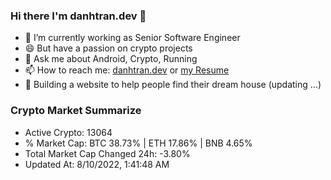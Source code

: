 ### Hi there I'm danhtran.dev 👋

- 🔭 I’m currently working as Senior Software Engineer
- 😄 But have a passion on crypto projects
- 💬 Ask me about Android, Crypto, Running 
- 📫 How to reach me: <a href="https://danhtran.dev" target="_blank">danhtran.dev</a> or <a href="Developer-Resume.pdf" target="_blank">my Resume</a>
- 🌱 Building a website to help people find their dream house (updating ...)

### Crypto Market Summarize
- Active Crypto: 13064
- % Market Cap: BTC 38.73% | ETH 17.86% | BNB 4.65%
- Total Market Cap Changed 24h: -3.80%
- Updated At: 8/10/2022, 1:41:48 AM

